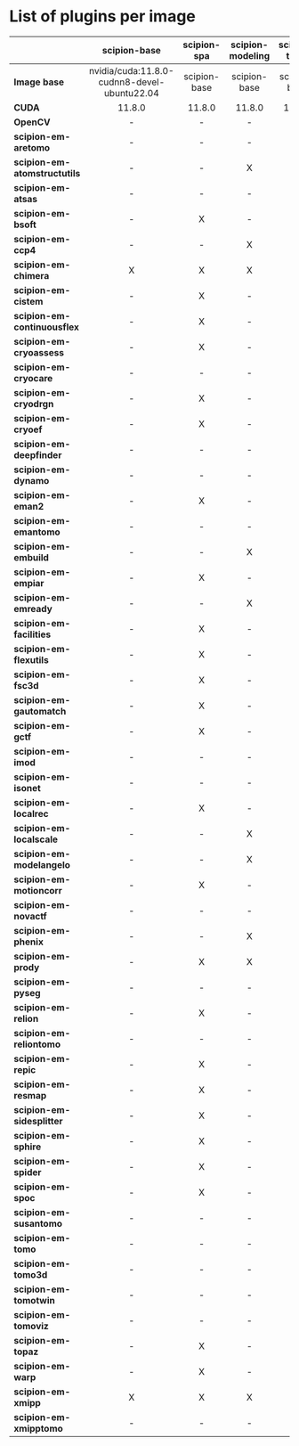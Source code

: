 # List of plugins per image
|                                	|               **scipion-base**              	| **scipion-spa** 	| **scipion-modeling** 	| **scipion-tomo** 	| **scipion-chem** 	|
|--------------------------------	|:-------------------------------------------:	|:---------------:	|:--------------------:	|:----------------:	|:----------------:	|
| **Image base**                 	| nvidia/cuda:11.8.0-cudnn8-devel-ubuntu22.04 	|   scipion-base  	|     scipion-base     	|   scipion-base   	|   scipion-base   	|
| **CUDA**                       	|                    11.8.0                   	|      11.8.0     	|        11.8.0        	|      11.8.0      	|      11.8.0      	|
| **OpenCV**                     	|                      -                      	|        -        	|           -          	|         -        	|         -        	|
| **scipion-em-aretomo**         	|                      -                      	|        -        	|           -          	|         X        	|         -        	|
| **scipion-em-atomstructutils** 	|                      -                      	|        -        	|           X          	|         -        	|         -        	|
| **scipion-em-atsas**           	|                      -                      	|        -        	|           -          	|         -        	|         -        	|
| **scipion-em-bsoft**           	|                      -                      	|        X        	|           -          	|         -        	|         -        	|
| **scipion-em-ccp4**            	|                      -                      	|        -        	|           X          	|         -        	|         -        	|
| **scipion-em-chimera**         	|                      X                      	|        X        	|           X          	|         X        	|         X        	|
| **scipion-em-cistem**          	|                      -                      	|        X        	|           -          	|         -        	|         -        	|
| **scipion-em-continuousflex**  	|                      -                      	|        X        	|           -          	|         -        	|         -        	|
| **scipion-em-cryoassess**      	|                      -                      	|        X        	|           -          	|         -        	|         -        	|
| **scipion-em-cryocare**        	|                      -                      	|        -        	|           -          	|         -        	|         -        	|
| **scipion-em-cryodrgn**        	|                      -                      	|        X        	|           -          	|         -        	|         -        	|
| **scipion-em-cryoef**          	|                      -                      	|        X        	|           -          	|         -        	|         -        	|
| **scipion-em-deepfinder**      	|                      -                      	|        -        	|           -          	|         X        	|         -        	|
| **scipion-em-dynamo**          	|                      -                      	|        -        	|           -          	|         X        	|         -        	|
| **scipion-em-eman2**           	|                      -                      	|        X        	|           -          	|         -        	|         -        	|
| **scipion-em-emantomo**        	|                      -                      	|        -        	|           -          	|         X        	|         -        	|
| **scipion-em-embuild**         	|                      -                      	|        -        	|           X          	|         -        	|         -        	|
| **scipion-em-empiar**          	|                      -                      	|        X        	|           -          	|         -        	|         -        	|
| **scipion-em-emready**         	|                      -                      	|        -        	|           X          	|         -        	|         -        	|
| **scipion-em-facilities**      	|                      -                      	|        X        	|           -          	|         -        	|         -        	|
| **scipion-em-flexutils**       	|                      -                      	|        X        	|           -          	|         -        	|         -        	|
| **scipion-em-fsc3d**           	|                      -                      	|        X        	|           -          	|         -        	|         -        	|
| **scipion-em-gautomatch**      	|                      -                      	|        X        	|           -          	|         -        	|         -        	|
| **scipion-em-gctf**            	|                      -                      	|        X        	|           -          	|         -        	|         -        	|
| **scipion-em-imod**            	|                      -                      	|        -        	|           -          	|         X        	|         -        	|
| **scipion-em-isonet**          	|                      -                      	|        -        	|           -          	|         X        	|         -        	|
| **scipion-em-localrec**        	|                      -                      	|        X        	|           -          	|         -        	|         -        	|
| **scipion-em-localscale**      	|                      -                      	|        -        	|           X          	|         -        	|         -        	|
| **scipion-em-modelangelo**     	|                      -                      	|        -        	|           X          	|         -        	|         -        	|
| **scipion-em-motioncorr**      	|                      -                      	|        X        	|           -          	|         X        	|         -        	|
| **scipion-em-novactf**         	|                      -                      	|        -        	|           -          	|         X        	|         -        	|
| **scipion-em-phenix**          	|                      -                      	|        -        	|           X          	|         -        	|         -        	|
| **scipion-em-prody**           	|                      -                      	|        X        	|           X          	|         -        	|         -        	|
| **scipion-em-pyseg**           	|                      -                      	|        -        	|           -          	|         X        	|         -        	|
| **scipion-em-relion**          	|                      -                      	|        X        	|           -          	|         X        	|         -        	|
| **scipion-em-reliontomo**      	|                      -                      	|        -        	|           -          	|         X        	|         -        	|
| **scipion-em-repic**           	|                      -                      	|        X        	|           -          	|         X        	|         -        	|
| **scipion-em-resmap**          	|                      -                      	|        X        	|           -          	|         -        	|         -        	|
| **scipion-em-sidesplitter**    	|                      -                      	|        X        	|           -          	|         -        	|         -        	|
| **scipion-em-sphire**          	|                      -                      	|        X        	|           -          	|         X        	|         -        	|
| **scipion-em-spider**          	|                      -                      	|        X        	|           -          	|         -        	|         -        	|
| **scipion-em-spoc**            	|                      -                      	|        X        	|           -          	|         -        	|         -        	|
| **scipion-em-susantomo**       	|                      -                      	|        -        	|           -          	|         X        	|         -        	|
| **scipion-em-tomo**            	|                      -                      	|        -        	|           -          	|         X        	|         -        	|
| **scipion-em-tomo3d**          	|                      -                      	|        -        	|           -          	|         X        	|         -        	|
| **scipion-em-tomotwin**        	|                      -                      	|        -        	|           -          	|         X        	|         -        	|
| **scipion-em-tomoviz**         	|                      -                      	|        -        	|           -          	|         X        	|         -        	|
| **scipion-em-topaz**           	|                      -                      	|        X        	|           -          	|         X        	|         -        	|
| **scipion-em-warp**            	|                      -                      	|        X        	|           -          	|         -        	|         -        	|
| **scipion-em-xmipp**           	|                      X                      	|        X        	|           X          	|         X        	|         X        	|
| **scipion-em-xmipptomo**       	|                      -                      	|        -        	|           -          	|         -        	|         -        	|